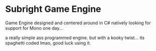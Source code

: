 # Subright Game Engine
Game Engine designed and centered around in C# natively looking for support for Mono one day...

a really simple ass programmed engine.
but with a kooky twist... its spaghetti coded lmao, good luck using it.
